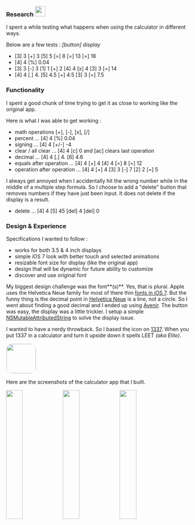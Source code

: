 ### Research <img src="https://copy.com/AOdYmIdzylnhrnHQ" style="width:28px;" /> 

I spent a while testing what happens when using the calculator in different ways.

Below are a few tests : *[button] display*

- [3] 3 [+] 3 [5] 5 [=] 8 [=] 13 [=] 18
- [4] 4 [%] 0.04
- [3] 3 [-] 3 [1] 1 [+] 2 [4] 4 [x] 4 [3] 3 [=] 14
- [4] 4 [.] 4. [5] 4.5 [+] 4.5 [3] 3 [=] 7.5

### Functionality

I spent a good chunk of time trying to get it as close to working like the original app. 

Here is what I was able to get working :

- math operations [+], [-], [x], [/]
- percent ... [4] 4 [%] 0.04
- signing ... [4] 4 [+/-] -4
- clear / all clear ... [4] 4 [c] 0 and [ac] clears last operation
- decimal ... [4] 4 [.] 4. [6] 4.6
- equals after operation ... [4] 4 [+] 4 [4] 4 [=] 8 [=] 12
- operation after operation ... [4] 4 [+] 4 [3] 3 [-] 7 [2] 2 [=] 5

I always get annoyed when I accidentally hit the wrong number while in the middle of a multiple step formula. So I choose to add a "delete" button that removes numbers if they have just been input. It does not delete if the display is a result.

- delete ... [4] 4 [5] 45 [del] 4 [del] 0

### Design & Experience

Specifications I wanted to follow :

- works for both 3.5 & 4 inch displays
- simple iOS 7 look with better touch and selected animations
- resizable font size for display (like the original app)
- design that will be dynamic for future ability to customize
- discover and use original font

My biggest design challenge was the font**(s)**. Yes, that is plural. Apple uses the Helvetica Neue family for most of there thin [fonts in iOS 7](http://iosfonts.com/). But the funny thing is the decimal point in [Helvetica Neue](http://www.myfonts.com/fonts/linotype/neue-helvetica/) is a line, not a circle. So I went about finding a good decimal and I ended up using [Avenir](http://www.myfonts.com/fonts/linotype/avenir/). The button was easy, the display was a little trickier. I setup a simple [NSMutableAttributedString](https://developer.apple.com/library/mac/documentation/cocoa/reference/foundation/classes/NSMutableAttributedString_Class/Reference/Reference.html) to solve the display issue.

I wanted to have a nerdy throwback. So I based the icon on [1337](http://en.wikipedia.org/wiki/Leet). When you put 1337 in a calculator and turn it upside down it spells LEET *(aka Elite)*. 

<img src="https://copy.com/3uocbVZ2NJfSCt0F" style="width:80px; border-radius:16px; border: 1px solid #eee;" />

Here are the screenshots of the calculator app that I built.

<img src="https://copy.com/frVfMUp9ZYRO0Mqe" style="width:30%;" /> <img src="https://copy.com/YZGzBRabcUVw0VtV" style="width:30%;" /> <img src="https://copy.com/9umDSVCqU9I7wfxg" style="width:30%;" />